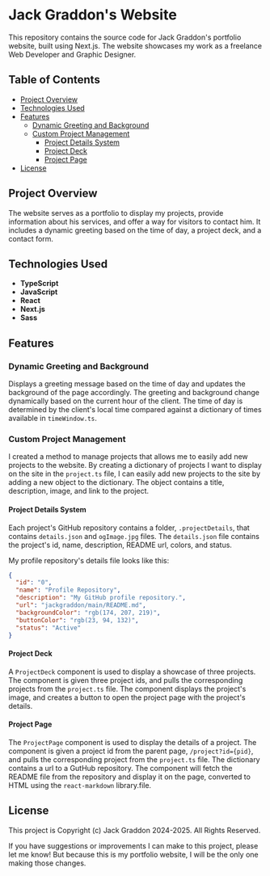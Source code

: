 # Jack Graddon's Website

This repository contains the source code for Jack Graddon's portfolio website, built using Next.js. The website showcases my work as a freelance Web Developer and Graphic Designer.

## Table of Contents

- [Project Overview](#project-overview)
- [Technologies Used](#technologies-used)
- [Features](#features)
  - [Dynamic Greeting and Background](#dynamic-greeting-and-background)
  - [Custom Project Management](#custom-project-management)
    - [Project Details System](#project-details-system)
    - [Project Deck](#project-deck)
    - [Project Page](#project-page)
- [License](#license)

## Project Overview

The website serves as a portfolio to display my projects, provide information about his services, and offer a way for visitors to contact him. It includes a dynamic greeting based on the time of day, a project deck, and a contact form.

## Technologies Used

- **TypeScript**
- **JavaScript**
- **React**
- **Next.js**
- **Sass**

## Features

### Dynamic Greeting and Background

Displays a greeting message based on the time of day and updates the background of the page accordingly. The greeting and background change dynamically based on the current hour of the client. The time of day is determined by the client's local time compared against a dictionary of times available in `timeWindow.ts`.

### Custom Project Management

I created a method to manage projects that allows me to easily add new projects to the website. By creating a dictionary of projects I want to display on the site in the `project.ts` file, I can easily add new projects to the site by adding a new object to the dictionary. The object contains a title, description, image, and link to the project.

#### Project Details System

Each project's GitHub repository contains a folder, `.projectDetails`, that contains `details.json` and `ogImage.jpg` files. The `details.json` file contains the project's id, name, description, README url, colors, and status.

My profile repository's details file looks like this:
```json
{
  "id": "0",
  "name": "Profile Repository",
  "description": "My GitHub profile repository.",
  "url": "jackgraddon/main/README.md",
  "backgroundColor": "rgb(174, 207, 219)",
  "buttonColor": "rgb(23, 94, 132)",
  "status": "Active"
}
```

#### Project Deck

A `ProjectDeck` component is used to display a showcase of three projects. The component is given three project ids, and pulls the corresponding projects from the `project.ts` file. The component displays the project's image, and creates a button to open the project page with the project's details.

#### Project Page

The `ProjectPage` component is used to display the details of a project. The component is given a project id from the parent page, `/project?id={pid}`, and pulls the corresponding project from the `project.ts` file. The dictionary contains a url to a GutHub repository. The component will fetch the README file from the repository and display it on the page, converted to HTML using the `react-markdown` library.file.

## License

This project is Copyright (c) Jack Graddon 2024-2025. All Rights Reserved.

If you have suggestions or improvements I can make to this project, please let me know! But because this is my portfolio website, I will be the only one making those changes.